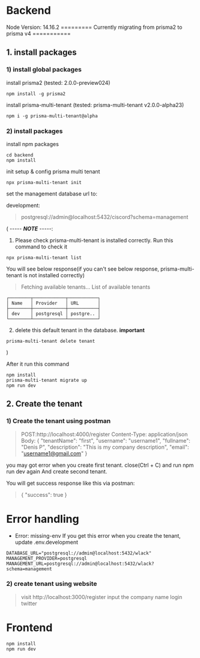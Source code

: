 # Backend
Node Version: 14.16.2
========= Currently migrating from prisma2 to prisma v4 ===========
## 1. install packages
### 1) install global packages
install prisma2 (tested: 2.0.0-preview024)
```
npm install -g prisma2
```

install prisma-multi-tenant (tested: prisma-multi-tenant v2.0.0-alpha23)
```
npm i -g prisma-multi-tenant@alpha
```

### 2) install packages
install npm packages

```
cd backend
npm install
```

init setup & config prisma multi tenant
```
npx prisma-multi-tenant init
```

set the management database url to:

development:
> postgresql://admin@localhost:5432/ciscord?schema=management

( ----- ***NOTE*** -----:
1. Please check prisma-multi-tenant is installed correctly.
Run this command to check it
```
npx prisma-multi-tenant list
```
You will see below response(if you can't see below response, prisma-multi-tenant is not installed correctly)
>Fetching available tenants...
  List of available tenants
```
┌────────┬────────────┬───────────┐
│ Name   │ Provider   │ URL       │
├────────┼────────────┼───────────┤
│ dev    │ postgresql │ postgre.. │
└────────┴────────────┴───────────┘
```


2. delete this default tenant in the database. **important**
```
prisma-multi-tenant delete tenant
```
)


After it run this command
```
npm install
prisma-multi-tenant migrate up
npm run dev
```

## 2. Create the tenant

### 1) Create the tenant using postman
>POST:http://localhost:4000/register
Content-Type: application/json
Body:
{
  "tenantName": "first",
  "username": "username1",
  "fullname": "Denis P",
  "description": "This is my company description",
  "email": "username1@gmail.com"
}

you may got error when you create first tenant.
close(Ctrl + C) and run npm run dev again
And create second tenant.

You will get success response like this via postman:
>{
    "success": true
}

# Error handling
- Error: missing-env
If you get this error when you create the tenant, update .env.development
```
DATABASE_URL="postgresql://admin@localhost:5432/wlack"
MANAGEMENT_PROVIDER=postgresql
MANAGEMENT_URL=postgresql://admin@localhost:5432/wlack?schema=management
```

### 2) create tenant using website
>visit http://localhost:3000/register
input the company name
login twitter

# Frontend
```
npm install
npm run dev
```
